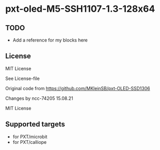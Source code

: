 # pxt-oled-M5-SSH1107-1.3-128x64



## TODO

-  Add a reference for my blocks here


## License

MIT License

See License-file

Original code from https://github.com/MKleinSB/pxt-OLED-SSD1306

Changes by ncc-74205 15.08.21

MIT License

## Supported targets

* for PXT/microbit
* for PXT/calliope
